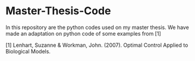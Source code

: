 # Master-Thesis-Code

In this repository are the python codes used on my master thesis. 
We have made an adaptation on python code of some examples from [1]


[1] Lenhart, Suzanne & Workman, John. (2007). Optimal Control Applied to Biological Models. 
